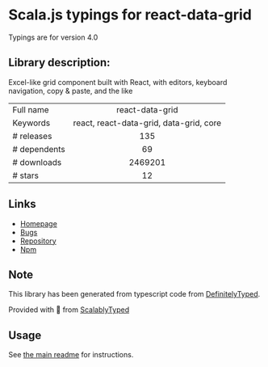 
# Scala.js typings for react-data-grid

Typings are for version 4.0

## Library description:
Excel-like grid component built with React, with editors, keyboard navigation, copy & paste, and the like

|                    |                 |
| ------------------ | :-------------: |
| Full name          | react-data-grid |
| Keywords           | react, react-data-grid, data-grid, core |
| # releases         | 135 |
| # dependents       | 69 |
| # downloads        | 2469201 |
| # stars            | 12 |

## Links
- [Homepage](https://github.com/adazzle/react-data-grid#readme)
- [Bugs](https://github.com/adazzle/react-data-grid/issues)
- [Repository](https://github.com/adazzle/react-data-grid)
- [Npm](https://www.npmjs.com/package/react-data-grid)
    


## Note
This library has been generated from typescript code from [DefinitelyTyped](https://definitelytyped.org).

Provided with :purple_heart: from [ScalablyTyped](https://github.com/oyvindberg/ScalablyTyped)

## Usage
See [the main readme](../../readme.md) for instructions.



